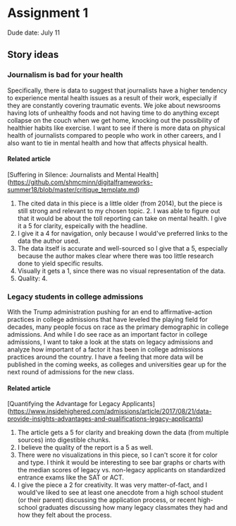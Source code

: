 # Assignment 1 
Dude date: July 11
## Story ideas
### Journalism is bad for your health
Specifically, there is data to suggest that journalists have a higher tendency to experience mental health issues as a result of their work, especially if they are constantly covering traumatic events. We joke about newsrooms having lots of unhealthy foods and not having time to do anything except collapse on the couch when we get home, knocking out the possibility of healthier habits like exercise. I want to see if there is more data on physical health of journalists compared to people who work in other careers, and I also want to tie in mental health and how that affects physical health.
#### Related article
[Suffering in Silence: Journalists and Mental Health] (https://github.com/shmcminn/digitalframeworks-summer18/blob/master/critique_template.md)
1. The cited data in this piece is a little older (from 2014), but the piece is still strong and relevant to my chosen topic. 2. I was able to figure out that it would be about the toll reporting can take on mental health. I give it a 5 for clarity, espeically with the headline. 
3. I give it a 4 for navigation, only because I would've preferred links to the data the author used. 
4. The data itself is accurate and well-sourced so I give that a 5, especially because the author makes clear where there was too little research done to yield specific results. 
5. Visually it gets a 1, since there was no visual representation of the data.
6. Quality: 4. 

### Legacy students in college admissions
With the Trump administration pushing for an end to affirmative-action practices in college admissions that have leveled the playing field for decades, many people focus on race as the primary demographic in college admissions. And while I do see race as an important factor in college admissions, I want to take a look at the stats on legacy admissions and analyze how important of a factor it has been in college admissions practices around the country. I have a feeling that more data will be published in the coming weeks, as colleges and universities gear up for the next round of admissions for the new class. 
#### Related article
[Quantifying the Advantage for Legacy Applicants] (https://www.insidehighered.com/admissions/article/2017/08/21/data-provide-insights-advantages-and-qualifications-legacy-applicants)
1. The article gets a 5 for clarity and breaking down the data (from multiple sources) into digestible chunks.
2. I believe the quality of the report is a 5 as well. 
3. There were no visualizations in this piece, so I can't score it for color and type. I think it would be interesting to see bar graphs or charts with the median scores of legacy vs. non-legacy applicants on standardized entrance exams like the SAT or ACT.
4. I give the piece a 2 for creativity. It was very matter-of-fact, and I would've liked to see at least one anecdote from a high school student (or their parent) discussing the application process, or recent high-school graduates discussing how many legacy classmates they had and how they felt about the process. 
